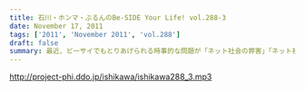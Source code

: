 ```yaml
---
title: 石川・ホンマ・ぶるんのBe-SIDE Your Life! vol.288-3
date: November 17, 2011
tags: ['2011', 'November 2011', 'vol.288']
draft: false
summary: 最近、ビーサイでもとりあげられる時事的な問題が「ネット社会の弊害」「ネット社会の闇」について。今回もまさにその弊害の現場を目の当たりにした日大商学部学園祭だったのでした。本編以上にディープな出来事が・・・NAMAE
---
```


http://project-phi.ddo.jp/ishikawa/ishikawa288_3.mp3